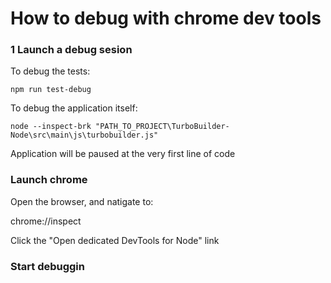 # How to debug with chrome dev tools


### 1 Launch a debug sesion

To debug the tests:

	npm run test-debug

To debug the application itself:

	node --inspect-brk "PATH_TO_PROJECT\TurboBuilder-Node\src\main\js\turbobuilder.js"

Application will be paused at the very first line of code

### Launch chrome

Open the browser, and natigate to:

chrome://inspect

Click the "Open dedicated DevTools for Node" link

### Start debuggin